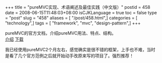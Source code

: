 +++
title = "pureMVC实现、术语阐述及最佳实践（中文版）"
postid = 458
date = 2008-06-15T11:48:03+08:00
isCJKLanguage = true
toc = false
type = "post"
slug = "458"
aliases = [ "/post/458.html",]
categories = [ "technology",]
tags = [ "framework", "mvc", "design-pattern",]
+++


pureMVC的官方文档，介绍pureMVC用法、特点、结构。  
[介绍](http://puremvc.org/content/view/74/1/)
[下载](http://puremvc.org/component/option,com_wrapper/Itemid,183/)

我已经使用pureMVC2个月左右，感觉确实是很不错的框架，上手也不难，当时是看了几个官方范例之后就开始动手改原来写的项目了。强烈推荐！

